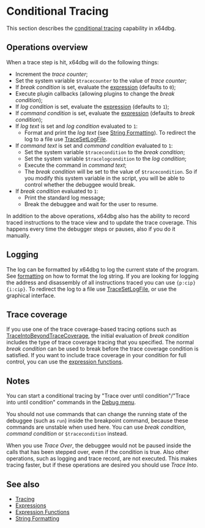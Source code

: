 # Conditional Tracing

This section describes the [conditional tracing](../commands/tracing/index.rst) capability in x64dbg.

## Operations overview

When a trace step is hit, x64dbg will do the following things:

- Increment the *trace counter*;
- Set the system variable `$tracecounter` to the value of *trace counter*;
- If *break condition* is set, evaluate the [expression](Expressions.rst) (defaults to `0`);
- Execute plugin callbacks (allowing plugins to change the *break condition*);
- If *log condition* is set, evaluate the [expression](Expressions.rst) (defaults to `1`);
- If *command condition* is set, evaluate the [expression](Expressions.rst) (defaults to *break condition*);
- If *log text* is set and *log condition* evaluated to `1`:
  - Format and print the *log text* (see [String Formatting](Formatting.rst)). To redirect the log to a file use [TraceSetLogFile](../commands/tracing/TraceSetLogFile.md).
- If *command text* is set and *command condition* evaluated to `1`:
  - Set the system variable `$tracecondition` to the *break condition*;
  - Set the system variable `$tracelogcondition` to the *log condition*;
  - Execute the command in *command text*;
  - The *break condition* will be set to the value of `$tracecondition`. So if you modify this system variable in the script, you will be able to control whether the debuggee would break.
- If *break condition* evaluated to `1`:
  - Print the standard log message; 
  - Break the debuggee and wait for the user to resume.

In addition to the above operations, x64dbg also has the ability to record traced instructions to the trace view and to update the trace coverage. This happens every time the debugger steps or pauses, also if you do it manually.

## Logging

The log can be formatted by x64dbg to log the current state of the program. See [formatting](./Formatting.rst) on how to format the log string. If you are looking for logging the address and disassembly of all instructions traced you can use `{p:cip} {i:cip}`. To redirect the log to a file use [TraceSetLogFile](../commands/tracing/TraceSetLogFile.md), or use the graphical interface.

## Trace coverage

If you use one of the trace coverage-based tracing options such as [TraceIntoBeyondTraceCoverage](../commands/tracing/TraceIntoBeyondTraceRecord.md), the initial evaluation of *break condition* includes the type of trace coverage tracing that you specified. The normal *break condition* can be used to break before the trace coverage condition is satisfied. If you want to include trace coverage in your condition for full control, you can use the [expression functions](./Expression-functions.md).

## Notes

You can start a conditional tracing by "Trace over until condition"/"Trace into until condition" commands in the [Debug menu](../gui/menus/Debug.rst).

You should not use commands that can change the running state of the debuggee (such as `run`) inside the breakpoint command, because these commands are unstable when used here. You can use *break condition*, *command condition* or `$tracecondition` instead.

When you use *Trace Over*, the debuggee would not be paused inside the calls that has been stepped over, even if the condition is true. Also other operations, such as logging and trace record, are not executed. This makes tracing faster, but if these operations are desired you should use *Trace Into*.

## See also

- [Tracing](../commands/tracing/index.rst)
- [Expressions](Expressions.rst)
- [Expression Functions](Expression-functions.md)
- [String Formatting](Formatting.rst)